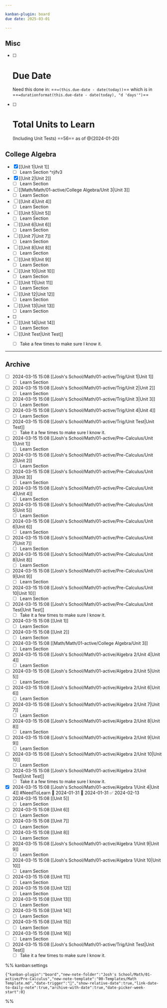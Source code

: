```yaml
---

kanban-plugin: board
due date: 2025-03-01

---
```


## Misc

- [ ] # Due Date
	Need this done in: ==`=(this.due-date - date(today))`== which is in ==`=durationformat(this.due-date - date(today), "d 'days'")`==
- [ ] # Total Units to Learn
	(Including Unit Tests)
	==56== as of @{2024-01-20}


## College Algebra

- [x] [[Unit 1|Unit 1]]
	- [ ] Learn Section ^rjifv3
- [x] [[Unit 2|Unit 2]]
	- [ ] Learn Section
- [ ] [[Math/Math/01-active/College Algebra/Unit 3|Unit 3]]
	- [ ] Learn Section
- [ ] [[Unit 4|Unit 4]]
	- [ ] Learn Section
- [ ] [[Unit 5|Unit 5]]
	- [ ] Learn Section
- [ ] [[Unit 6|Unit 6]]
	- [ ] Learn Section
- [ ] [[Unit 7|Unit 7]]
	- [ ] Learn Section
- [ ] [[Unit 8|Unit 8]]
	- [ ] Learn Section
- [ ] [[Unit 9|Unit 9]]
	- [ ] Learn Section
- [ ] [[Unit 10|Unit 10]]
	- [ ] Learn Section
- [ ] [[Unit 11|Unit 11]]
	- [ ] Learn Section
- [ ] [[Unit 12|Unit 12]]
	- [ ] Learn Section
- [ ] [[Unit 13|Unit 13]]
	- [ ] Learn Section
- [ ] 
- [ ] [[Unit 14|Unit 14]]
	- [ ] Learn Section
- [ ] [[Unit Test|Unit Test]]
	- [ ] Take a few times to make sure I know it.


***

## Archive

- [ ] 2024-03-15 15:08 [[Josh's School/Math/01-active/Trig/Unit 1|Unit 1]]
	- [ ] Learn Section
- [ ] 2024-03-15 15:08 [[Josh's School/Math/01-active/Trig/Unit 2|Unit 2]]
	- [ ] Learn Section
- [ ] 2024-03-15 15:08 [[Josh's School/Math/01-active/Trig/Unit 3|Unit 3]]
	- [ ] Learn Section
- [ ] 2024-03-15 15:08 [[Josh's School/Math/01-active/Trig/Unit 4|Unit 4]]
	- [ ] Learn Section
- [ ] 2024-03-15 15:08 [[Josh's School/Math/01-active/Trig/Unit Test|Unit Test]]
	- [ ] Take it a few times to make sure I know it.
- [ ] 2024-03-15 15:08 [[Josh's School/Math/01-active/Pre-Calculus/Unit 1|Unit 1]]
	- [ ] Learn Section
- [ ] 2024-03-15 15:08 [[Josh's School/Math/01-active/Pre-Calculus/Unit 2|Unit 2]]
	- [ ] Learn Section
- [ ] 2024-03-15 15:08 [[Josh's School/Math/01-active/Pre-Calculus/Unit 3|Unit 3]]
	- [ ] Learn Section
- [ ] 2024-03-15 15:08 [[Josh's School/Math/01-active/Pre-Calculus/Unit 4|Unit 4]]
	- [ ] Learn Section
- [ ] 2024-03-15 15:08 [[Josh's School/Math/01-active/Pre-Calculus/Unit 5|Unit 5]]
	- [ ] Learn Section
- [ ] 2024-03-15 15:08 [[Josh's School/Math/01-active/Pre-Calculus/Unit 6|Unit 6]]
	- [ ] Learn Section
- [ ] 2024-03-15 15:08 [[Josh's School/Math/01-active/Pre-Calculus/Unit 7|Unit 7]]
	- [ ] Learn Section
- [ ] 2024-03-15 15:08 [[Josh's School/Math/01-active/Pre-Calculus/Unit 8|Unit 8]]
	- [ ] Learn Section
- [ ] 2024-03-15 15:08 [[Josh's School/Math/01-active/Pre-Calculus/Unit 9|Unit 9]]
	- [ ] Learn Section
- [ ] 2024-03-15 15:08 [[Josh's School/Math/01-active/Pre-Calculus/Unit 10|Unit 10]]
	- [ ] Learn Section
- [ ] 2024-03-15 15:08 [[Josh's School/Math/01-active/Pre-Calculus/Unit Test|Unit Test]]
	- [ ] Take it a few times to make sure I know it.
- [ ] 2024-03-15 15:08 [[Unit 1]]
	- [ ] Learn Section
- [ ] 2024-03-15 15:08 [[Unit 2]]
	- [ ] Learn Section
- [ ] 2024-03-15 15:08 [[Math/Math/01-active/College Algebra/Unit 3]]
	- [ ] Learn Section
- [ ] 2024-03-15 15:08 [[Josh's School/Math/01-active/Algebra 2/Unit 4|Unit 4]]
	- [ ] Learn Section
- [ ] 2024-03-15 15:08 [[Josh's School/Math/01-active/Algebra 2/Unit 5|Unit 5]]
	- [ ] Learn Section
- [ ] 2024-03-15 15:08 [[Josh's School/Math/01-active/Algebra 2/Unit 6|Unit 6]]
	- [ ] Learn Section
- [ ] 2024-03-15 15:08 [[Josh's School/Math/01-active/Algebra 2/Unit 7|Unit 7]]
	- [ ] Learn Section
- [ ] 2024-03-15 15:08 [[Josh's School/Math/01-active/Algebra 2/Unit 8|Unit 8]]
	- [ ] Learn Section
- [ ] 2024-03-15 15:08 [[Josh's School/Math/01-active/Algebra 2/Unit 9|Unit 9]]
	- [ ] Learn Section
- [ ] 2024-03-15 15:08 [[Josh's School/Math/01-active/Algebra 2/Unit 10|Unit 10]]
	- [ ] Learn Section
- [ ] 2024-03-15 15:08 [[Josh's School/Math/01-active/Algebra 2/Unit Test|Unit Test]]
	- [ ] Take it a few times to make sure I know it.
- [x] 2024-03-15 15:08 [[Josh's School/Math/01-active/Algebra 1/Unit 4|Unit 4]]
	 #NeedToLearn 🛫 2024-01-31 📅 2024-01-31 ✅ 2024-02-13
- [ ] 2024-03-15 15:08 [[Unit 5]]
	- [ ] Learn Section
- [ ] 2024-03-15 15:08 [[Unit 6]]
	- [ ] Learn Section
- [ ] 2024-03-15 15:08 [[Unit 7]]
	- [ ] Learn Section
- [ ] 2024-03-15 15:08 [[Unit 8]]
	- [ ] Learn Section
- [ ] 2024-03-15 15:08 [[Josh's School/Math/01-active/Algebra 1/Unit 9|Unit 9]]
	- [ ] Learn Section
- [ ] 2024-03-15 15:08 [[Josh's School/Math/01-active/Algebra 1/Unit 10|Unit 10]]
	- [ ] Learn Section
- [ ] 2024-03-15 15:08 [[Unit 11]]
	- [ ] Learn Section
- [ ] 2024-03-15 15:08 [[Unit 12]]
	- [ ] Learn Section
- [ ] 2024-03-15 15:08 [[Unit 13]]
	- [ ] Learn Section
- [ ] 2024-03-15 15:08 [[Unit 14]]
	- [ ] Learn Section
- [ ] 2024-03-15 15:08 [[Unit 15]]
	- [ ] Learn Section
- [ ] 2024-03-15 15:08 [[Unit 16]]
	- [ ] Learn Section
- [ ] 2024-03-15 15:08 [[Josh's School/Math/01-active/Trig/Unit Test|Unit Test]]
	- [ ] Take it a few times to make sure I know it.

%% kanban:settings
```
{"kanban-plugin":"board","new-note-folder":"Josh's School/Math/01-active/Pre-Calculus","new-note-template":"00-Templates/Math Template.md","date-trigger":"📅","show-relative-date":true,"link-date-to-daily-note":true,"archive-with-date":true,"date-picker-week-start":0}
```
%%